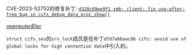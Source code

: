 CVE-2023-52752的修复补丁: [`d328c09ee9f1 smb: client: fix use-after-free bug in cifs_debug_data_proc_show()`](https://lore.kernel.org/all/20231030201956.2660-2-pc@manguebit.com/)

[openeuler的pr](https://gitee.com/openeuler/kernel/pulls/8522)

`struct cifs_ses`的`srv_lock`成员是在补丁`d7d7a66aacd6 cifs: avoid use of global locks for high contention data`中引入的。